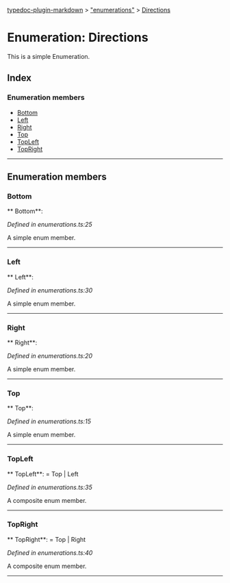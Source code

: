 [typedoc-plugin-markdown](../README.md) > ["enumerations"](../modules/_enumerations_.md) > [Directions](../enums/_enumerations_.directions.md)

# Enumeration: Directions

This is a simple Enumeration.

## Index

### Enumeration members

* [Bottom](_enumerations_.directions.md#bottom)
* [Left](_enumerations_.directions.md#left)
* [Right](_enumerations_.directions.md#right)
* [Top](_enumerations_.directions.md#top)
* [TopLeft](_enumerations_.directions.md#topleft)
* [TopRight](_enumerations_.directions.md#topright)

---

## Enumeration members

<a id="bottom"></a>

###  Bottom

** Bottom**:   

*Defined in enumerations.ts:25*

A simple enum member.

___

<a id="left"></a>

###  Left

** Left**:   

*Defined in enumerations.ts:30*

A simple enum member.

___

<a id="right"></a>

###  Right

** Right**:   

*Defined in enumerations.ts:20*

A simple enum member.

___

<a id="top"></a>

###  Top

** Top**:   

*Defined in enumerations.ts:15*

A simple enum member.

___

<a id="topleft"></a>

###  TopLeft

** TopLeft**:    =  Top | Left

*Defined in enumerations.ts:35*

A composite enum member.

___

<a id="topright"></a>

###  TopRight

** TopRight**:    =  Top | Right

*Defined in enumerations.ts:40*

A composite enum member.

___

